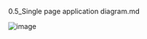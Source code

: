 0.5_Single page application diagram.md

![image](https://github.com/user-attachments/assets/f16f2182-1129-43f8-aab0-cb00ab523df9)
